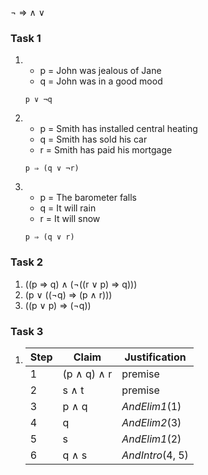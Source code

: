  ¬ ⇒ ∧ ∨ 

### Task 1 ###

1.  - p = John was jealous of Jane
	- q = John was in a good mood

	`p ∨ ¬q`

2.  - p = Smith has installed central heating
    - q = Smith has sold his car
    - r = Smith has paid his mortgage

	`p ⇒ (q ∨ ¬r)`

3.  - p = The barometer falls
    - q = It will rain
    - r = It will snow

	`p ⇒ (q ∨ r)`


### Task 2 ###

1. ((p ⇒ q) ∧ (¬((r ∨ p) ⇒ q)))
2. (p ∨ ((¬q) ⇒ (p ∧ r)))
3. ((p ∨ p) ⇒ (¬q))


### Task 3 ###

1.  Step | Claim | Justification
	-----|-------|--------------
	1 | (p ∧ q) ∧ r | premise
	2 | s ∧ t | premise
	3 | p ∧ q | *AndElim1*(1)
	4 | q | *AndElim2*(3)
	5 | s | *AndElim1*(2)
	6 | q ∧ s | *AndIntro*(4, 5)













